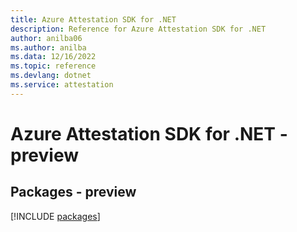 ```yaml
---
title: Azure Attestation SDK for .NET
description: Reference for Azure Attestation SDK for .NET
author: anilba06
ms.author: anilba
ms.data: 12/16/2022
ms.topic: reference
ms.devlang: dotnet
ms.service: attestation
---
```

# Azure Attestation SDK for .NET - preview
## Packages - preview
[!INCLUDE [packages](attestation-index.md)]
